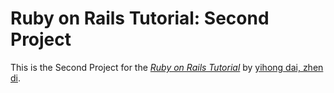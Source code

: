 # Ruby on Rails Tutorial: Second  Project

This is the Second Project for
the [*Ruby on Rails Tutorial*](http://railstutorial.org/)
by [yihong  dai, zhen di](http://michaelhartl.com/).
